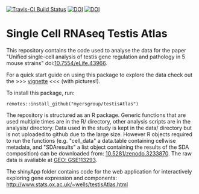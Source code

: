 [![Travis-CI Build Status](https://travis-ci.org/MyersGroup/testisAtlas.svg?branch=master)](https://travis-ci.org/MyersGroup/testisAtlas)
[![DOI](https://img.shields.io/badge/DOI-10.7554%2FeLife.43966-brightgreen)](https://doi.org/10.7554/eLife.43966)
[![DOI](https://zenodo.org/badge/140632831.svg)](https://zenodo.org/badge/latestdoi/140632831)

# Single Cell RNAseq Testis Atlas

This repository contains the code used to analyse the data for the paper "Unified single-cell analysis of testis gene regulation and pathology in 5 mouse strains" doi:[10.7554/eLife.43966](https://doi.org/10.7554/eLife.43966).

For a quick start guide on using this package to explore the data check out the >>> [vignette](vignettes/vignette.md) <<< (with pictures!).

To install this package, run:
```{r}
remotes::install_github("myersgroup/testisAtlas")
```

The repository is structured as an R package. Generic functions that are used multiple times are in the R/ directory, other analysis scripts are in the analysis/ directory. Data used in the study is kept in the data/ directory but is not uploaded to github due to the large size. However R objects required to run the functions (e.g. "cell_data" a data.table containing cellwise metadata, and "SDAresults" a list object containing the results of the SDA composition) can be downloaded from: [10.5281/zenodo.3233870](https://doi.org/10.5281/zenodo.3233870). The raw data is avaliable at [GEO: GSE113293](https://www.ncbi.nlm.nih.gov/geo/query/acc.cgi?acc=GSE113293).

The shinyApp folder contains code for the web application for interactively exploring gene expression and components: http://www.stats.ox.ac.uk/~wells/testisAtlas.html
